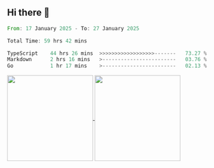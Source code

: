 ## Hi there 👋
<!--START_SECTION:waka-->

```rust
From: 17 January 2025 - To: 27 January 2025

Total Time: 59 hrs 42 mins

TypeScript    44 hrs 26 mins  >>>>>>>>>>>>>>>>>>-------   73.27 %
Markdown      2 hrs 16 mins   >------------------------   03.76 %
Go            1 hr 17 mins    >------------------------   02.13 %
```

<!--END_SECTION:waka-->

<a href="https://github.com/anuraghazra/github-readme-stats">
  <img height=200 align="center" src="https://github-readme-stats.vercel.app/api/top-langs/?username=paulgeorge35&layout=donut&langs_count=5&theme=transparent" />
</a>
<a href="https://github.com/anuraghazra/convoychat">
  <img height=200 align="center" src="https://github-readme-stats.vercel.app/api?username=paulgeorge35&show_icons=true&show=prs_merged&theme=transparent&rank_icon=github" />
</a>
